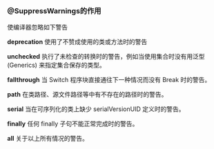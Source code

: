 ### @SuppressWarnings的作用

使编译器忽略如下警告


   **deprecation**   使用了不赞成使用的类或方法时的警告 
   
   **unchecked**     执行了未检查的转换时的警告，例如当使用集合时没有用泛型 (Generics) 来指定集合保存的类型。 
   
   **fallthrough**   当 Switch 程序块直接通往下一种情况而没有 Break 时的警告。 
   
   **path**          在类路径、源文件路径等中有不存在的路径时的警告。  
   
   **serial**        当在可序列化的类上缺少 serialVersionUID 定义时的警告。  
   
   **finally**       任何 finally 子句不能正常完成时的警告。 
   
   **all**           关于以上所有情况的警告。